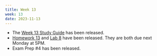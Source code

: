 ```yaml
---
title: Week 13
week: 13
date: 2023-11-13
---
```


- The [Week 13 Study Guide](/assets/guides/week13.pdf) has been released.
- [Homework 13](http://prob140.datahub.berkeley.edu/hub/user-redirect/git-pull?repo=https://github.com/prob140/materials-fa23&branch=main&subPath=hw/Homework_13.ipynb) and [Lab 8](http://prob140.datahub.berkeley.edu/hub/user-redirect/git-pull?repo=https://github.com/prob140/materials-fa23&branch=main&subPath=lab/Lab_08.ipynb) have been released. They are both due next Monday at 5PM.
- Exam Prep #4 has been released.
